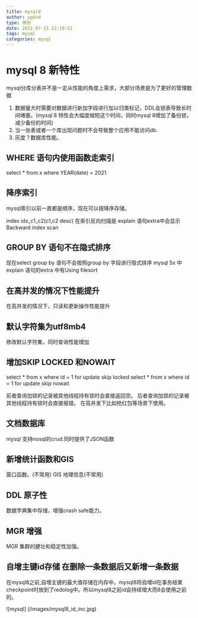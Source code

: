 ```yaml
---
title: mysql8
author: ygdxd
type: 原创
date: 2021-07-15 22:10:51
tags: mysql
categories: mysql
---
```


mysql 8 新特性
===================================

mysql分库分表并不是一定从性能的角度上需求，大部分场景是为了更好的管理数据

1. 数据量大时需要对数据进行新加字段进行加以归类标记，DDL会锁表导致长时间堵塞。(mysql 8 特性会大幅度缩短这个时间，同时mysql 8增加了备份锁，减少备份的时间)
2. 当一张表或者一个库出现问题时不会导致整个应用不能访问db.
3. 灰度？数据库性能。

WHERE 语句内使用函数走索引
-------------

select * from x where YEAR(date) = 2021


降序索引 
------------

mysql索引以前一直都是顺序，现在可以按降序存储。

index idx_c1_c2(c1,c2 desc)
在索引反向扫描是 explain 语句extra中会显示Backward index scan


GROUP BY 语句不在隐式排序
------------
现在select group by 语句不会按照group by 字段进行隐式排序
mysql 5x 中explain 语句的extra 中有Using filesort

在高并发的情况下性能提升
-----------
在高并发的情况下，只读和更新操作性能提升

默认字符集为utf8mb4
-----------
修改默认字符集，同时查询性能增加


增加SKIP LOCKED 和NOWAIT
----------
select * from x where id = 1 for update skip locked
select * from x where id = 1 for update skip nowait

前者查询加锁的记录被其他线程持有锁时会直接返回空。
后者查询加锁的记录被其他线程持有锁时会直接报错。 
在高并发下比如抢红包等场景下使用。

文档数据库
-----------
mysql 支持nosql的crud.同时提供了JSON函数

新增统计函数和GIS
-----------

窗口函数。(不常用)
GIS 地理信息(不常用)

DDL 原子性
----------
数据字典集中存储，增强crash safe能力。

MGR 增强
---------
MGR 集群的健壮和稳定性加强。

自增主键id存储 在删除一条数据后又新增一条数据
--------
在mysql8之前,自增主键的最大值存储在内存中。mysql8将自增id在事务结束checkpoint时放到了redolog中。所以mysql8之前id会持续增大而8会使用之前的。

![mysql] (/images/mysql8_id_inc.jpg)
